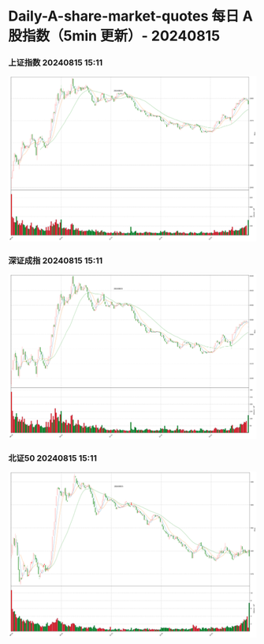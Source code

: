 
# Daily-A-share-market-quotes 每日 A 股指数（5min 更新）- 20240815

### 上证指数 20240815 15:11
![](./fig/2024/8/20240815-sh000001.png)

### 深证成指 20240815 15:11
![](./fig/2024/8/20240815-sz399001.png)

### 北证50 20240815 15:11
![](./fig/2024/8/20240815-bj899050.png)
